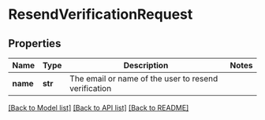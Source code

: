 # ResendVerificationRequest

## Properties
Name | Type | Description | Notes
------------ | ------------- | ------------- | -------------
**name** | **str** | The email or name of the user to resend verification | 

[[Back to Model list]](../README.md#documentation-for-models) [[Back to API list]](../README.md#documentation-for-api-endpoints) [[Back to README]](../README.md)

